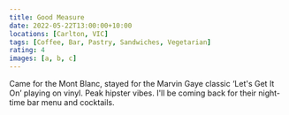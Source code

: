 ```yaml
---
title: Good Measure
date: 2022-05-22T13:00:00+10:00
locations: [Carlton, VIC]
tags: [Coffee, Bar, Pastry, Sandwiches, Vegetarian]
rating: 4
images: [a, b, c]
---
```


Came for the Mont Blanc, stayed for the Marvin Gaye classic ‘Let's Get It On’ playing on vinyl. Peak hipster vibes. I'll be coming back for their night-time bar menu and cocktails.